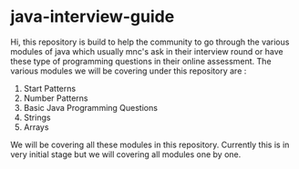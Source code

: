 ﻿# java-interview-guide
Hi, this repository is build to help the community to go through the various modules of java which usually mnc's ask in their interview round or have these type of programming questions in their online assessment.
The various modules we will be covering under this repository are :
1. Start Patterns
2. Number Patterns
3. Basic Java Programming Questions
4. Strings
5. Arrays

We will be covering all these modules in this repository.
Currently this is in very initial stage but we will covering all modules one by one.
